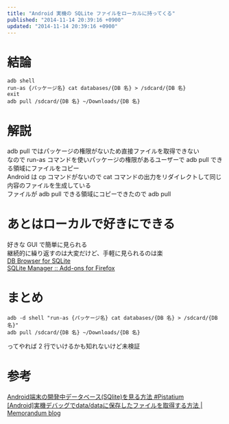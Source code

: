 ```yaml
---
title: "Android 実機の SQLite ファイルをローカルに持ってくる"
published: "2014-11-14 20:39:16 +0900"
updated: "2014-11-14 20:39:16 +0900"
---
```


# 結論

```
adb shell
run-as {パッケージ名} cat databases/{DB 名} > /sdcard/{DB 名}
exit
adb pull /sdcard/{DB 名} ~/Downloads/{DB 名}
```

# 解説

adb pull ではパッケージの権限がないため直接ファイルを取得できない  
なので run-as コマンドを使いパッケージの権限があるユーザーで adb pull できる領域にファイルをコピー  
Android は cp コマンドがないので cat コマンドの出力をリダイレクトして同じ内容のファイルを生成している  
ファイルが adb pull できる領域にコピーできたので adb pull

# あとはローカルで好きにできる

好きな GUI で簡単に見られる  
継続的に繰り返すのは大変だけど、手軽に見られるのは楽  
[DB Browser for SQLite](http://sqlitebrowser.org/)  
[SQLite Manager :: Add-ons for Firefox](https://addons.mozilla.org/ja/firefox/addon/sqlite-manager/)

# まとめ

```
adb -d shell "run-as {パッケージ名} cat databases/{DB 名} > /sdcard/{DB 名}"
adb pull /sdcard/{DB 名} ~/Downloads/{DB 名}
```
ってやれば 2 行でいけるかも知れないけど未検証  

# 参考

[Android端末の開発中データベース(SQlite)を見る方法 #Pistatium](http://kimihiro-n.appspot.com/show/275003)  
[[Android]実機デバッグでdata/dataに保存したファイルを取得する方法 | Memorandum blog](http://to-developer.com/blog/?p=1111)
